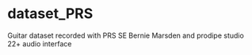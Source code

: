 # dataset_PRS
Guitar dataset recorded with PRS SE Bernie Marsden and prodipe studio 22+ audio interface
